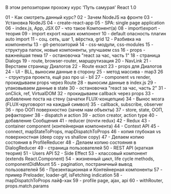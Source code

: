 В этом репозитории прохожу курс 'Путь самурая' React 1.0

01 - Как смотреть данный курс?
02 - Зачем NodeJS на фронте
03 - Установка NodeJS
04 - create-react-app
05 - SPA: single page application
06 - index.js, App, JSX
07 - что такое Компонент(а)
08 - import\export - теория
09 - import export наших компонент
10 - default опасность плагин auto import
11 - соц. сеть, шаг 1, вёрстка, grid
12 - Разбивка на компоненты
13 - git-репозиторий
14 - css-модули, css-modules
15 - структура папок, новые компоненты, улучшаем css
16 - props - важнейшая тема
17 - остановочка "react за час, часть 1"
18 - страница Dialogs
19 - route, browser-router, маршрутизация
20 - NavLink
21 - Верстаем страницу Диалогов
22 - Route exact
23 - props для Диалогов
24 - UI - BLL, выносим данные в сторону
25 - метод массива - map3
26 - структура проекта, ещё раз про ui - bll
27 - component vs render, прокидываем props через Route
28 - выносим данные в index.js
29 - упаковываем данные в state
30 - остановочка "react за час, часть 2"
31 - onClick, ref, VirtualDOM
32 - прокидываем callback через props
33 - добавление поста на стену (зачатки FLUX-концепции)
34 - Вынос мозга (FLUX-круговорот на каждый символ)
35 - callback, subscribe, observer
36 - про ООП поверхностно (зачем нам объекты)
37 - store, state, ООП, рефакторинг
38 - dispatch и action
39 - action creator, action type
40 - добавление Сообщения
41 - reducer (почти redux)
42 - Redux
43 - container component (контейнерная компонента)
44 - Context API
45 - connect, mapStateToProps, mapDispatchToProps
46 - копия глубокая vs поверхностная (deep copy vs shallow copy)
47 - Делаем копию состояния в ProfileReducer
48 - Делаем копию состояния в DialogReducer
49 - страница пользователей
50 - REST API (краткая теория)
51 - Users API
52 - Side Effect
53 - классовый компонент (extends React.Component)
54 - жизненный цикл, life cycle methods, componentDidMount
55 - pagination, постраничный вывод пользователей
56 - Презентационная и Контейнерная компоненты
57 - пример Preloader, loader-gif, isFetching indication
58 - mapDispatchToProps лайф-хак
59 - profile page, ajax, api
60 - withRouter, props.match.params